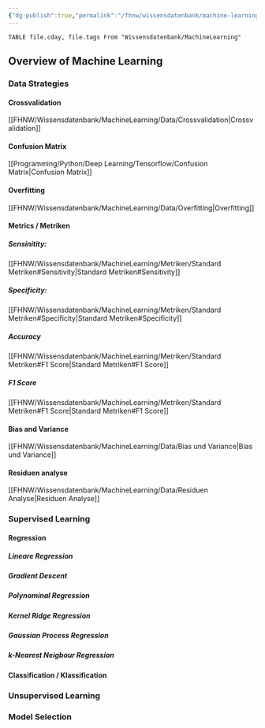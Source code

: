 ```yaml
---
{"dg-publish":true,"permalink":"/fhnw/wissensdatenbank/machine-learning/machine-learning/"}
---
```


```dataview
TABLE file.cday, file.tags From "Wissensdatenbank/MachineLearning"
```

## Overview of Machine Learning

### Data Strategies

#### Crossvalidation
[[FHNW/Wissensdatenbank/MachineLearning/Data/Crossvalidation\|Crossvalidation]]
#### Confusion Matrix
[[Programming/Python/Deep Learning/Tensorflow/Confusion Matrix\|Confusion Matrix]]

#### Overfitting
[[FHNW/Wissensdatenbank/MachineLearning/Data/Overfitting\|Overfitting]]

#### Metrics / Metriken

##### Sensinitity:
[[FHNW/Wissensdatenbank/MachineLearning/Metriken/Standard Metriken#Sensitivity\|Standard Metriken#Sensitivity]]

##### Specificity:
[[FHNW/Wissensdatenbank/MachineLearning/Metriken/Standard Metriken#Specificity\|Standard Metriken#Specificity]]

##### Accuracy
[[FHNW/Wissensdatenbank/MachineLearning/Metriken/Standard Metriken#F1 Score\|Standard Metriken#F1 Score]]

##### F1 Score
[[FHNW/Wissensdatenbank/MachineLearning/Metriken/Standard Metriken#F1 Score\|Standard Metriken#F1 Score]]



#### Bias and Variance
[[FHNW/Wissensdatenbank/MachineLearning/Data/Bias und Variance\|Bias und Variance]]



#### Residuen analyse
[[FHNW/Wissensdatenbank/MachineLearning/Data/Residuen Analyse\|Residuen Analyse]]
### Supervised Learning

#### Regression
##### Lineare Regression

##### Gradient Descent

##### Polynominal Regression

##### Kernel Ridge Regression

##### Gaussian Process Regression

##### k-Nearest Neigbour Regression




#### Classification / Klassification

### Unsupervised Learning



### Model Selection

